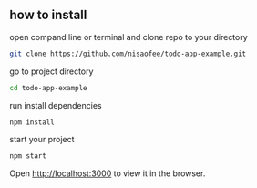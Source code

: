 
## how to install

open compand line or terminal and clone repo to your directory
```sh
git clone https://github.com/nisaofee/todo-app-example.git
```

go to project directory
```sh
cd todo-app-example
```

run install dependencies
```sh
npm install
```

start your project
```sh
npm start
```
Open [http://localhost:3000](http://localhost:3000) to view it in the browser.
